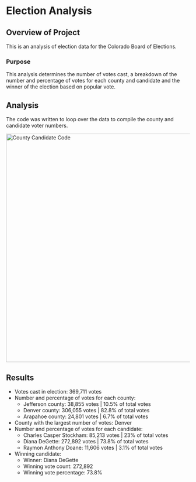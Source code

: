 # Election Analysis
## Overview of Project
This is an analysis of election data for the Colorado Board of Elections.
### Purpose
This analysis determines the number of votes cast, a breakdown of the number and percentage of votes for each county and candidate and the winner of the election based on popular vote.
## Analysis
The code was written to loop over the data to compile the county and candidate voter numbers.

<img width="624" alt="County   Candidate Code" src="https://user-images.githubusercontent.com/96451672/150651998-f78c0f64-94c8-47e5-a7aa-1012ad0dbf4a.png">

## Results
* Votes cast in election: 369,711 votes
* Number and percentage of votes for each county:
  * Jefferson county: 38,855 votes | 10.5% of total votes
  * Denver county: 306,055 votes | 82.8% of total votes
  * Arapahoe county: 24,801 votes | 6.7% of total votes
* County with the largest number of votes: Denver
* Number and percentage of votes for each candidate:
  * Charles Casper Stockham: 85,213 votes | 23% of total votes
  * Diana DeGette: 272,892 votes | 73.8% of total votes
  * Raymon Anthony Doane: 11,606 votes | 3.1% of total votes
* Winning candidate:
  * Winner: Diana DeGette
  * Winning vote count: 272,892
  * Winning vote percentage: 73.8%

